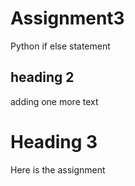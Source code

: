 # Assignment3
Python if else statement
## heading 2
adding one more text

# Heading 3
Here is the assignment